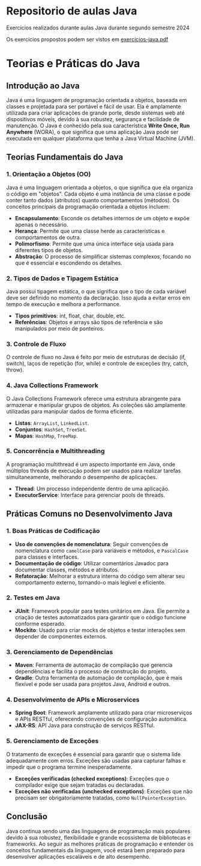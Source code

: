 # Repositorio de aulas Java 

Exercicios realizados durante aulas Java durante segundo semestre 2024

Os exercicios propostos podem ser vistos em [exercicios-java.pdf](exercicios-java.pdf)

# Teorias e Práticas do Java

## Introdução ao Java

Java é uma linguagem de programação orientada a objetos, baseada em classes e projetada para ser portável e fácil de usar. Ela é amplamente utilizada para criar aplicações de grande porte, desde sistemas web até dispositivos móveis, devido à sua robustez, segurança e facilidade de manutenção. O Java é conhecido pela sua característica **Write Once, Run Anywhere** (WORA), o que significa que uma aplicação Java pode ser executada em qualquer plataforma que tenha a Java Virtual Machine (JVM).

## Teorias Fundamentais do Java

### 1. **Orientação a Objetos (OO)**
   Java é uma linguagem orientada a objetos, o que significa que ela organiza o código em "objetos". Cada objeto é uma instância de uma classe e pode conter tanto dados (atributos) quanto comportamentos (métodos). Os conceitos principais da programação orientada a objetos incluem:

   - **Encapsulamento**: Esconde os detalhes internos de um objeto e expõe apenas o necessário.
   - **Herança**: Permite que uma classe herde as características e comportamentos de outra.
   - **Polimorfismo**: Permite que uma única interface seja usada para diferentes tipos de objetos.
   - **Abstração**: O processo de simplificar sistemas complexos, focando no que é essencial e escondendo os detalhes.

### 2. **Tipos de Dados e Tipagem Estática**
   Java possui tipagem estática, o que significa que o tipo de cada variável deve ser definido no momento da declaração. Isso ajuda a evitar erros em tempo de execução e melhora a performance.

   - **Tipos primitivos**: int, float, char, double, etc.
   - **Referências**: Objetos e arrays são tipos de referência e são manipulados por meio de ponteiros.

### 3. **Controle de Fluxo**
   O controle de fluxo no Java é feito por meio de estruturas de decisão (if, switch), laços de repetição (for, while) e controle de exceções (try, catch, throw).

### 4. **Java Collections Framework**
   O Java Collections Framework oferece uma estrutura abrangente para armazenar e manipular grupos de objetos. As coleções são amplamente utilizadas para manipular dados de forma eficiente.

   - **Listas**: `ArrayList`, `LinkedList`.
   - **Conjuntos**: `HashSet`, `TreeSet`.
   - **Mapas**: `HashMap`, `TreeMap`.

### 5. **Concorrência e Multithreading**
   A programação multithread é um aspecto importante em Java, onde múltiplos threads de execução podem ser usados para realizar tarefas simultaneamente, melhorando o desempenho de aplicações.

   - **Thread**: Um processo independente dentro de uma aplicação.
   - **ExecutorService**: Interface para gerenciar pools de threads.

## Práticas Comuns no Desenvolvimento Java

### 1. **Boas Práticas de Codificação**
   - **Uso de convenções de nomenclatura**: Seguir convenções de nomenclatura como `camelCase` para variáveis e métodos, e `PascalCase` para classes e interfaces.
   - **Documentação de código**: Utilizar comentários Javadoc para documentar classes, métodos e atributos.
   - **Refatoração**: Melhorar a estrutura interna do código sem alterar seu comportamento externo, tornando-o mais legível e eficiente.

### 2. **Testes em Java**
   - **JUnit**: Framework popular para testes unitários em Java. Ele permite a criação de testes automatizados para garantir que o código funcione conforme esperado.
   - **Mockito**: Usado para criar mocks de objetos e testar interações sem depender de componentes externos.

### 3. **Gerenciamento de Dependências**
   - **Maven**: Ferramenta de automação de compilação que gerencia dependências e facilita o processo de construção do projeto.
   - **Gradle**: Outra ferramenta de automação de compilação, que é mais flexível e pode ser usada para projetos Java, Android e outros.

### 4. **Desenvolvimento de APIs e Microservices**
   - **Spring Boot**: Framework amplamente utilizado para criar microserviços e APIs RESTful, oferecendo convenções de configuração automática.
   - **JAX-RS**: API Java para construção de serviços RESTful.

### 5. **Gerenciamento de Exceções**
   O tratamento de exceções é essencial para garantir que o sistema lide adequadamente com erros. Exceções são usadas para capturar falhas e impedir que o programa termine inesperadamente.

   - **Exceções verificadas (checked exceptions)**: Exceções que o compilador exige que sejam tratadas ou declaradas.
   - **Exceções não verificadas (unchecked exceptions)**: Exceções que não precisam ser obrigatoriamente tratadas, como `NullPointerException`.

## Conclusão

Java continua sendo uma das linguagens de programação mais populares devido à sua robustez, flexibilidade e grande ecossistema de bibliotecas e frameworks. Ao seguir as melhores práticas de programação e entender os conceitos fundamentais da linguagem, você estará bem preparado para desenvolver aplicações escaláveis e de alto desempenho.

